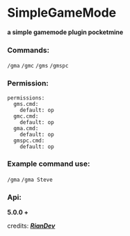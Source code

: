 # SimpleGameMode
**a simple gamemode plugin pocketmine**
### Commands:
```/gma```
```/gmc```
```/gms```
```/gmspc```
### Permission:
```
permissions:
  gms.cmd:
    default: op
  gmc.cmd:
    default: op
  gma.cmd:
    default: op
  gmspc.cmd:
    default: op
```
### Example command use:
```/gma```
```/gma Steve```
### Api:
**5.0.0 +**

credits: ***[RianDev](https://github.com/rianmlna)***
